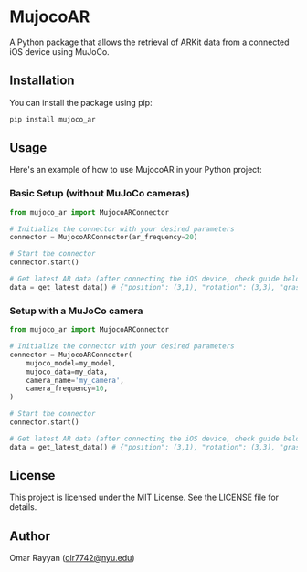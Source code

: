 
# MujocoAR

A Python package that allows the retrieval of ARKit data from a connected iOS device using MuJoCo.

## Installation

You can install the package using pip:

```bash
pip install mujoco_ar
```

## Usage

Here's an example of how to use MujocoAR in your Python project:

### Basic Setup (without MuJoCo cameras)

```python
from mujoco_ar import MujocoARConnector

# Initialize the connector with your desired parameters
connector = MujocoARConnector(ar_frequency=20)

# Start the connector
connector.start()

# Get latest AR data (after connecting the iOS device, check guide below)
data = get_latest_data() # {"position": (3,1), "rotation": (3,3), "grasp": bool}
```

### Setup with a MuJoCo camera

```python
from mujoco_ar import MujocoARConnector

# Initialize the connector with your desired parameters
connector = MujocoARConnector(
    mujoco_model=my_model, 
    mujoco_data=my_data, 
    camera_name='my_camera',
    camera_frequency=10,
)

# Start the connector
connector.start()

# Get latest AR data (after connecting the iOS device, check guide below)
data = get_latest_data() # {"position": (3,1), "rotation": (3,3), "grasp": bool}
```

## License

This project is licensed under the MIT License. See the LICENSE file for details.

## Author

Omar Rayyan (olr7742@nyu.edu)
